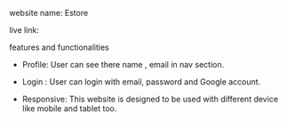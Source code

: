 website name: Estore

live link:

features and functionalities

- Profile: User can see there name , email in nav section.

- Login : User can login with email, password and Google account.

- Responsive: This website is designed to be used with different device like mobile and tablet too.
